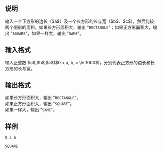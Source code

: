<h2>说明</h2>
输入一个正方形的边长（$a$）及一个长方形的长与宽（$b$、$c$），然后比较两个图形的面积。如果长方形面积大，输出 "<code>RECTANGLE</code>"；如果正方形面积大，输出 "<code>SQUARE</code>"，如果一样大，输出 "<code>SAME</code>"。
<h2>输入格式</h2>
输入正整数 $a$,$b$,$c$($0 < a, b, c \le 1000$)，分别代表正方形的边长和长方形的长与宽。
<h2>输出格式</h2>
如果长方形面积大，输出 "<code>RECTANGLE</code>"。<br>如果正方形面积大，输出 "<code>SQUARE</code>"。<br>如果一样大，输出 "<code>SAME</code>"。
<h2>样例</h2>
<pre><code class="language-input1">5 4 6</code></pre><pre><code class="language-output1">SQUARE</code></pre>
